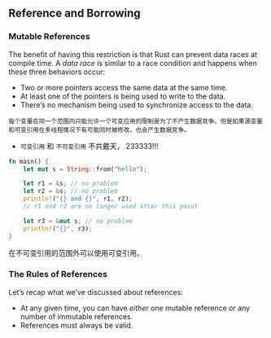 ## Reference and Borrowing

### Mutable References

The benefit of having this restriction is that Rust can prevent data races at compile time. A *data race* is similar to a race condition and happens when these three behaviors occur:

- Two or more pointers access the same data at the same time.
- At least one of the pointers is being used to write to the data.
- There’s no mechanism being used to synchronize access to the data.



```
每个变量在同一个范围内只能允许一个可变应用的限制是为了不产生数据竞争，但是如果源变量和可变引用在多线程情况下有可能同时被修改，也会产生数据竞争。
```



- `可变引用` 和 `不可变引用` 不共戴天， 233333!!!



```rust
fn main() {
    let mut s = String::from("hello");

    let r1 = &s; // no problem
    let r2 = &s; // no problem
    println!("{} and {}", r1, r2);
    // r1 and r2 are no longer used after this point

    let r3 = &mut s; // no problem
    println!("{}", r3);
}
```

在不可变引用的范围外可以使用可变引用。



### The Rules of References

Let’s recap what we’ve discussed about references:

- At any given time, you can have *either* one mutable reference *or* any number of immutable references.
- References must always be valid.